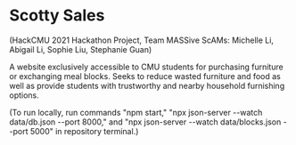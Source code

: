 # Scotty Sales
(HackCMU 2021 Hackathon Project, Team MASSive ScAMs: Michelle Li, Abigail Li, Sophie Liu, Stephanie Guan)

A website exclusively accessible to CMU students for purchasing furniture or exchanging meal blocks. Seeks to reduce wasted furniture and food as well as provide students with trustworthy and nearby household furnishing options.

(To run locally, run commands "npm start," "npx json-server --watch data/db.json --port 8000," and "npx json-server --watch data/blocks.json --port 5000" in repository terminal.)
